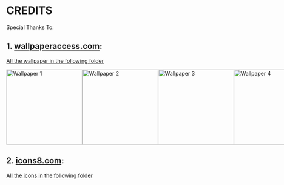 # CREDITS
Special Thanks To:
## 1. [wallpaperaccess.com](https://wallpaperaccess.com):
[All the wallpaper in the following folder](https://github.com/TyreseSong/Windows-11-OS-Clone/tree/main/src/assets/images/wallpapers)

<div style="display: flex;">
<img src="https://github.com/TyreseSong/Windows-11-OS-Clone/blob/main/src/assets/images/wallpapers/1.png" alt="Wallpaper 1" width="200"/>
<img src="https://github.com/TyreseSong/Windows-11-OS-Clone/blob/main/src/assets/images/wallpapers/2.jpg" alt="Wallpaper 2" width="200"/>
<img src="https://github.com/TyreseSong/Windows-11-OS-Clone/blob/main/src/assets/images/wallpapers/3.png" alt="Wallpaper 3" width="200"/>
<img src="https://github.com/TyreseSong/Windows-11-OS-Clone/blob/main/src/assets/images/wallpapers/4.jpg" alt="Wallpaper 4" width="200"/>
<img src="https://github.com/TyreseSong/Windows-11-OS-Clone/blob/main/src/assets/images/wallpapers/5.jpg" alt="Wallpaper 5" width="200"/>
<img src="https://github.com/TyreseSong/Windows-11-OS-Clone/blob/main/src/assets/images/wallpapers/6.jpg" alt="Wallpaper 6" width="200"/>
</div>

## 2. [icons8.com](https://icons8.com):
[All the icons in the following folder](https://github.com/TyreseSong/Windows-11-OS-Clone/tree/main/src/assets/images/icons/apps)
